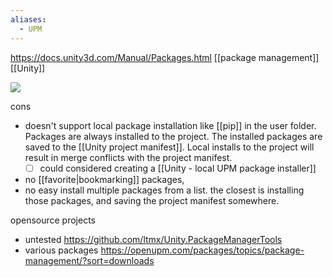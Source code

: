 ```yaml
---
aliases:
  - UPM
---
```

https://docs.unity3d.com/Manual/Packages.html
[[package management]]
[[Unity]]

![](https://docs.unity3d.com/uploads/Main/upm-ui.png)

cons
- doesn't support local package installation like [[pip]] in the user folder.
  Packages are always installed to the project.
  The installed packages are saved to the [[Unity project manifest]].
  Local installs to the project will result in merge conflicts with the project manifest.
	- [ ]   could considered creating a [[Unity - local UPM package installer]]
- no [[favorite|bookmarking]] packages, 
- no easy install multiple packages from a list.
  the closest is installing those packages, and saving the project manifest somewhere.

opensource projects 
- untested https://github.com/ltmx/Unity.PackageManagerTools
- various packages https://openupm.com/packages/topics/package-management/?sort=downloads